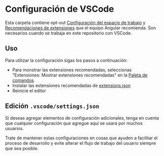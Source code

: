 # Configuración de VSCode

Esta carpeta contiene opt-out [Configuración del espacio de trabajo](https://code.visualstudio.com/docs/getstarted/settings)
y [Recomendaciones de extensiones](https://code.visualstudio.com/docs/editor/extension-gallery#_workspace-recommended-extensions)
que el equipo Angular recomienda. Son necesarios cuando se trabaja en este repositorio con VSCode.

## Uso

Para utilizar la configuración sigas los pasos a continuación:

- Para monstrar las extensiones recomendadas, seleccionas "Extensiones: Mostrar extensiones recomendadas"
 en la [Paleta de comandos](https://code.visualstudio.com/docs/getstarted/userinterface#_command-palette).
- Instalar las extensiones recomendadas de [extensions.json](extensions.json)
- Reinicie el editor

## Edición `.vscode/settings.json`

Si deseas agregar elementos de configuración adicionales, tenga en cuenta que cualquier configuración que
agregue aquí se usará por muchos usuarios.

Trate de mantener estas configuraciones en cosas que ayuden a facilitar el proceso de desarrollo y
evite alterar el flujo de trabajo del usuario siempre que sea posible.
